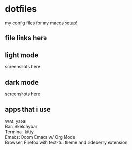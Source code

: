 # dotfiles
my config files for my macos setup!

## file links here

## light mode
screenshots here


## dark mode
screenshots here


## apps that i use
WM: yabai <br>
Bar: Sketchybar <br>
Terminal: kitty <br>
Emacs: Doom Emacs w/ Org Mode <br>
Browser: Firefox with text-tui theme and sideberry extension <br>
